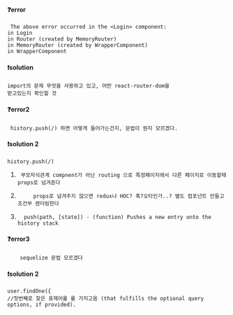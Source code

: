 #### ❓error

     The above error occurred in the <Login> component:
    in Login
    in Router (created by MemoryRouter)
    in MemoryRouter (created by WrapperComponent)
    in WrapperComponent

#### ❗solution

    import의 문제 무엇을 사용하고 있고, 어떤 react-router-dom을
    받고있는지 확인할 것

#### ❓error2

     history.push(/) 하면 어떻게 들어가는건지, 문법이 뭔지 모르겠다.

#### ❗solution 2

    history.push(/)

1.      부모자식관계 compnent가 아닌 routing 으로 특정페이지에서 다른 페이지로 이동할때 props로 넘겨준다
2.      	props로 넘겨주지 않으면 redux나 HOC? 훅?오타인가..? 별도 컴포넌트 만들고 조건부 렌더링한다
3.       push(path, [state]) - (function) Pushes a new entry onto the history stack

#### ❓error3

    	sequelize 문법 모르겠다

#### ❗solution 2

    user.findOne({
    //첫번째로 찾은 표제어를 를 가지고옴 (that fulfills the optional query options, if provided).

<br>
